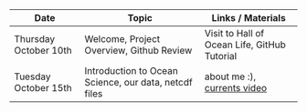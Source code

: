 Date | Topic | Links / Materials
-----|------ | ------
Thursday October 10th | Welcome, Project Overview, Github Review | Visit to Hall of Ocean Life, GitHub Tutorial
Tuesday October 15th | Introduction to Ocean Science, our data, netcdf files | about me :), [currents video](https://www.youtube.com/watch?v=p4pWafuvdrY)